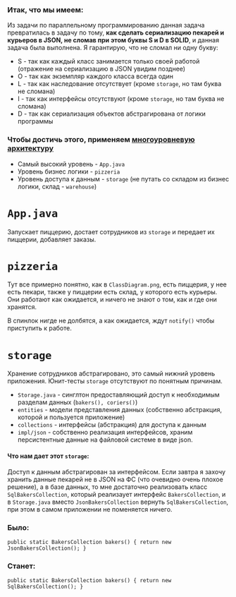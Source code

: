 ### Итак, что мы имеем:
Из задачи по параллельному программированию данная задача превратилась в задачу по тому, **как сделать сериализацию пекарей и курьеров в JSON, не сломав при этом буквы S и D в SOLID**, и данная задача была выполнена. Я гарантирую, что не сломал ни одну букву:
* S - так как каждый класс занимается только своей работой (отражение на сериализацию в JSON увидим позднее)
* O - так как экземпляр каждого класса всегда один
* L - так как наследование отсутствует (кроме `storage`, но там буква не сломана)
* I - так как интерфейсы отсутствуют (кроме `storage`, но там буква не сломана)
* D - так как сериализация объектов абстрагирована от логики программы

### Чтобы достичь этого, применяем [многоуровневую архитектуру](https://ru.wikipedia.org/wiki/Многоуровневая_архитектура)
* Самый высокий уровень - `App.java`
* Уровень бизнес логики - `pizzeria`
* Уровень доступа к данным - `storage` (не путать со складом из бизнес логики, склад - `warehouse`)

# `App.java`
Запускает пиццерию, достает сотрудников из `storage` и передает их пиццерии, добавляет заказы.

# `pizzeria`
Тут все примерно понятно, как в `ClassDiagram.png`, есть пиццерия, у нее есть пекари, также у пиццерии есть склад, у которого есть курьеры. Они работают как ожидается, и ничего не знают о том, как и где они хранятся.

В спинлок нигде не долбятся, а как ожидается, ждут `notify()` чтобы приступить к работе.

# `storage`
Хранение сотрудников абстрагировано, это самый нижний уровень приложения. Юнит-тесты `storage` отсутствуют по понятным причинам.
* `Storage.java` - синглтон предоставляющий доступ к необходимым разделам данных (`bakers(), coriers()`)
* `entities` - модели представления данных (собственно абстракция, которой и пользуется приложение)
* `collections` - интерфейсы (абстракция) для доступа к данным
* `impl/json` - собственно реализация интерфейсов, храним персистентные данные на файловой системе в виде json.

#### Что нам дает этот `storage`:
Доступ к данным абстрагирован за интерфейсом. Если завтра я захочу хранить данные пекарей не в JSON на ФС (что очевидно очень плохое решение), а в базе данных, то мне достаточно реализовать класс `SqlBakersCollection`, который реализаует интерфейс `BakersCollection`, и в `Storage.java` вместо `JsonBakersCollection` вернуть `SqlBakersCollection`, при этом в самом приложении не поменяется ничего.

### Было:
`public static BakersCollection bakers() {
return new JsonBakersCollection();
}`
### Станет:
`public static BakersCollection bakers() {
return new SqlBakersCollection();
}`

